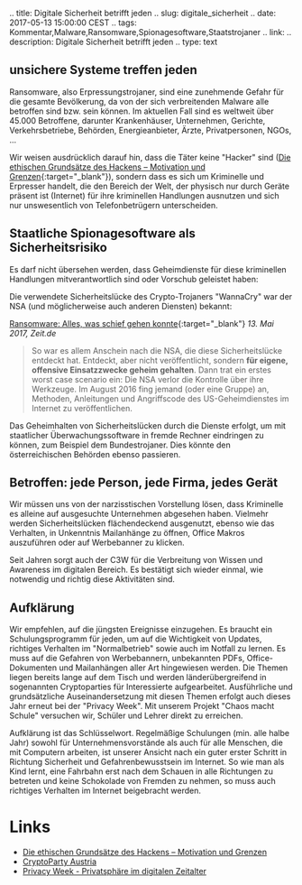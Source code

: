 .. title: Digitale Sicherheit betrifft jeden
.. slug: digitale_sicherheit
.. date: 2017-05-13 15:00:00 CEST
.. tags: Kommentar,Malware,Ransomware,Spionagesoftware,Staatstrojaner
.. link:
.. description: Digitale Sicherheit betrifft jeden
.. type: text

## unsichere Systeme treffen jeden

Ransomware, also Erpressungstrojaner, sind eine zunehmende Gefahr für die 
gesamte Bevölkerung, da von der sich verbreitenden Malware alle betroffen 
sind bzw. sein können. Im aktuellen Fall sind es weltweit über 45.000 Betroffene, 
darunter Krankenhäuser, Unternehmen, Gerichte, Verkehrsbetriebe, Behörden, 
Energieanbieter, Ärzte, Privatpersonen, NGOs, ...

Wir weisen ausdrücklich darauf hin, dass die Täter keine "Hacker" sind 
([Die ethischen Grundsätze des Hackens – Motivation und Grenzen](https://www.ccc.de/de/hackerethik){:target="_blank"}), 
sondern dass es sich um Kriminelle und Erpresser handelt, die den 
Bereich der Welt, der physisch nur durch Geräte präsent ist (Internet) 
für ihre kriminellen Handlungen ausnutzen und sich nur unswesentlich von 
Telefonbetrügern unterscheiden.

<!-- TEASER_END -->


## Staatliche Spionagesoftware als Sicherheitsrisiko

Es darf nicht übersehen werden, dass Geheimdienste für diese kriminellen 
Handlungen mitverantwortlich sind oder Vorschub geleistet haben:

Die verwendete Sicherheitslücke des Crypto-Trojaners "WannaCry" war 
der NSA (und möglicherweise auch anderen Diensten) bekannt: 

[Ransomware: Alles, was schief gehen konnte](http://www.zeit.de/amp/digital/internet/2017-05/ransomware-wannacry-weltweit-nsa-microsoft){:target="_blank"} *13. Mai 2017, Zeit.de*
> So war es allem Anschein nach die NSA, die diese Sicherheitslücke entdeckt hat. 
> Entdeckt, aber nicht veröffentlicht, sondern **für eigene, offensive 
> Einsatzzwecke geheim gehalten**. Dann trat ein erstes worst case scenario ein: 
> Die NSA verlor die Kontrolle über ihre Werkzeuge. Im August 2016 fing jemand 
> (oder eine Gruppe) an, Methoden, Anleitungen und Angriffscode des 
> US-Geheimdienstes im Internet zu veröffentlichen.


Das Geheimhalten von Sicherheitslücken durch die Dienste erfolgt, um mit staatlicher Überwachungssoftware in fremde Rechner eindringen zu können, zum Beispiel dem Bundestrojaner. Dies könnte den österreichischen Behörden ebenso passieren.


## Betroffen: jede Person, jede Firma, jedes Gerät

Wir müssen uns von der narzisstischen Vorstellung lösen, dass Kriminelle es alleine auf ausgesuchte Unternehmen abgesehen haben. Vielmehr werden Sicherheitslücken flächendeckend ausgenutzt, ebenso wie das Verhalten, in Unkenntnis Mailanhänge zu öffnen, Office Makros auszuführen oder auf Werbebanner zu klicken.

Seit Jahren sorgt auch der C3W für die Verbreitung von Wissen und Awareness im digitalen Bereich. Es bestätigt sich wieder einmal, wie notwendig und richtig diese Aktivitäten sind.


## Aufklärung

Wir empfehlen, auf die jüngsten Ereignisse einzugehen. Es braucht ein Schulungsprogramm für jeden, um auf die Wichtigkeit von Updates, richtiges Verhalten im "Normalbetrieb" sowie auch im Notfall zu lernen. Es muss auf die Gefahren von Werbebannern, unbekannten PDFs, Office-Dokumenten und Mailanhängen aller Art hingewiesen werden. Die Themen liegen bereits lange auf dem Tisch und werden länderübergreifend in sogenannten Cryptoparties für Interessierte aufgearbeitet. Ausführliche und grundsätzliche Auseinandersetzung mit diesen Themen erfolgt auch dieses Jahr erneut bei der "Privacy Week". Mit unserem Projekt "Chaos macht Schule" versuchen wir, Schüler und Lehrer direkt zu erreichen.

Aufklärung ist das Schlüsselwort. Regelmäßige Schulungen (min. alle halbe Jahr) sowohl für Unternehmensvorstände als auch für alle Menschen, die mit Computern arbeiten, ist unserer Ansicht nach ein guter erster Schritt in Richtung Sicherheit und Gefahrenbewusstsein im Internet. So wie man als Kind lernt, eine Fahrbahn erst nach dem Schauen in alle Richtungen zu betreten und keine Schokolade von Fremden zu nehmen, so muss auch richtiges Verhalten im Internet beigebracht werden.


# Links
* [Die ethischen Grundsätze des Hackens – Motivation und Grenzen](https://www.ccc.de/de/hackerethik)
* [CryptoParty Austria](https://cryptoparty.at/)
* [Privacy Week - Privatsphäre im digitalen Zeitalter](https://privacyweek.at)
